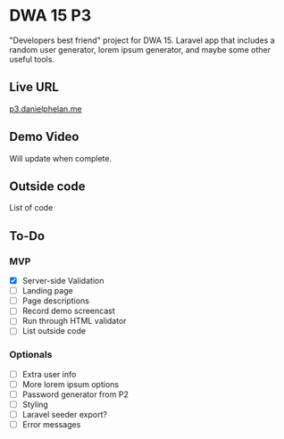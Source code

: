 # DWA 15 P3
"Developers best friend" project for DWA 15. Laravel app that includes a random user generator, lorem ipsum generator, and maybe some other useful tools.

## Live URL
[p3.danielphelan.me](http://p3.danielphelan.me)

## Demo Video
Will update when complete.

## Outside code
List of code

## To-Do
### MVP
- [x] Server-side Validation
- [ ] Landing page
- [ ] Page descriptions
- [ ] Record demo screencast
- [ ] Run through HTML validator
- [ ] List outside code

### Optionals
- [ ] Extra user info
- [ ] More lorem ipsum options
- [ ] Password generator from P2
- [ ] Styling
- [ ] Laravel seeder export?
- [ ] Error messages
